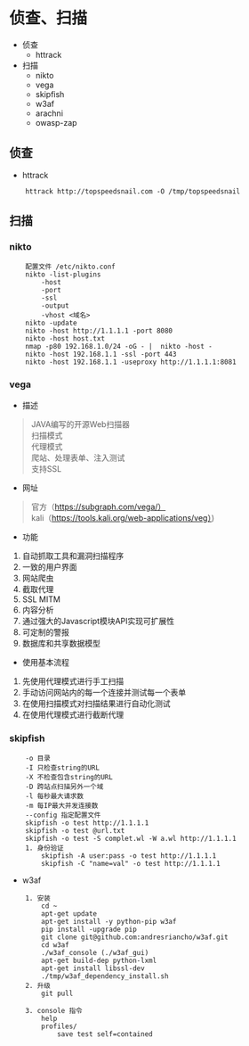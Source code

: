 
# 侦查、扫描

* 侦查
    - httrack
* 扫描
    - nikto
    - vega
    - skipfish
    - w3af
    - arachni
    - owasp-zap

## 侦查

* httrack
```shell 
    httrack http://topspeedsnail.com -O /tmp/topspeedsnail
```

## 扫描

### nikto
```shell 
    配置文件 /etc/nikto.conf
    nikto -list-plugins
        -host
        -port
        -ssl
        -output
        -vhost <域名>
    nikto -update
    nikto -host http://1.1.1.1 -port 8080
    nikto -host host.txt
    nmap -p80 192.168.1.0/24 -oG - |  nikto -host -
    nikto -host 192.168.1.1 -ssl -port 443
    nikto -host 192.168.1.1 -useproxy http://1.1.1.1:8081
```

### vega
* 描述
> JAVA编写的开源Web扫描器  
> 扫描模式  
> 代理模式  
> 爬站、处理表单、注入测试   
> 支持SSL  

* 网址
> 官方（https://subgraph.com/vega/）  
> kali（https://tools.kali.org/web-applications/veg）)

* 功能
1. 自动抓取工具和漏洞扫描程序
1. 一致的用户界面
1. 网站爬虫
1. 截取代理
1. SSL MITM
1. 内容分析
1. 通过强大的Javascript模块API实现可扩展性
1. 可定制的警报
1. 数据库和共享数据模型


* 使用基本流程
1. 先使用代理模式进行手工扫描
1. 手动访问网站内的每一个连接并测试每一个表单
1. 在使用扫描模式对扫描结果进行自动化测试
1. 在使用代理模式进行截断代理


### skipfish
```shell 
    -o 目录
    -I 只检查string的URL
    -X 不检查包含string的URL
    -D 跨站点扫描另外一个域
    -l 每秒最大请求数
    -m 每IP最大并发连接数
    --config 指定配置文件
    skipfish -o test http://1.1.1.1
    skipfish -o test @url.txt
    skipfish -o test -S complet.wl -W a.wl http://1.1.1.1
    1. 身份验证
        skipfish -A user:pass -o test http://1.1.1.1
        skipfish -C "name=val" -o test http://1.1.1.1
```


* w3af
```shell 
    1. 安装
        cd ~
        apt-get update	
        apt-get install -y python-pip w3af
        pip install -upgrade pip
        git clone git@github.com:andresriancho/w3af.git
        cd w3af
        ./w3af_console (./w3af_gui)
        apt-get build-dep python-lxml
        apt-get install libssl-dev
        ./tmp/w3af_dependency_install.sh
    2. 升级
        git pull

    3. console 指令
        help
        profiles/ 
            save test self=contained
```
